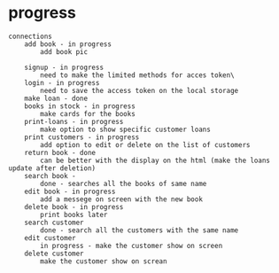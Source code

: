 # progress
    connections 
        add book - in progress
            add book pic

        signup - in progress    
            need to make the limited methods for acces token\ 
        login - in progress
            need to save the access token on the local storage
        make loan - done
        books in stock - in progress
            make cards for the books  
        print-loans - in progress 
            make option to show specific customer loans
        print customers - in progress 
            add option to edit or delete on the list of customers
        return book - done 
            can be better with the display on the html (make the loans update after deletion)
        search book - 
            done - searches all the books of same name
        edit book - in progress 
            add a messege on screen with the new book 
        delete book - in progress 
            print books later 
        search customer 
            done - search all the customers with the same name 
        edit customer
            in progress - make the customer show on screen 
        delete customer 
            make the customer show on screan 